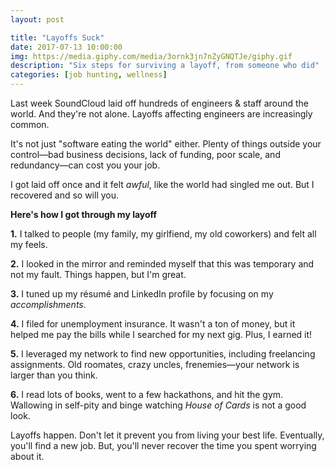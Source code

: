 ```yaml
---
layout: post

title: "Layoffs Suck"
date: 2017-07-13 10:00:00
img: https://media.giphy.com/media/3ornk3jn7nZyGNQTJe/giphy.gif
description: "Six steps for surviving a layoff, from someone who did"
categories: [job hunting, wellness]
---
```


Last week SoundCloud laid off hundreds of engineers & staff around the world. And they're not alone. Layoffs affecting engineers are increasingly common. 

It's not just "software eating the world" either. Plenty of things outside your control&mdash;bad business decisions, lack of funding, poor scale, and redundancy&mdash;can cost you your job.

I got laid off once and it felt _awful_, like the world had singled me out. But I recovered and so will you.

**Here's how I got through my layoff**

**1.** I talked to people (my family, my girlfiend, my old coworkers) and felt all my feels.

**2.** I looked in the mirror and reminded myself that this was temporary and not my fault. Things happen, but I'm great.

**3.** I tuned up my résumé and LinkedIn profile by focusing on my _accomplishments_.

**4.** I filed for unemployment insurance. It wasn't a ton of money, but it helped me pay the bills while I searched for my next gig. Plus, I earned it!

**5.** I leveraged my network to find new opportunities, including freelancing assignments. Old roomates, crazy uncles, frenemies&mdash;your network is larger than you think.

**6.** I read lots of books, went to a few hackathons, and hit the gym. Wallowing in self-pity and binge watching _House of Cards_ is not a good look.

Layoffs happen. Don't let it prevent you from living your best life. Eventually, you'll find a new job. But, you'll never recover the time you spent worrying about it.